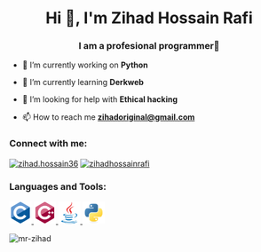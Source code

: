 <h1 align="center">Hi 👋, I'm Zihad Hossain Rafi</h1>
<h3 align="center">I am a profesional programmer🥰</h3>

- 🔭 I’m currently working on **Python**

- 🌱 I’m currently learning **Derkweb**

- 🤝 I’m looking for help with **Ethical hacking**

- 📫 How to reach me **zihadoriginal@gmail.com**

<h3 align="left">Connect with me:</h3>
<p align="left">
<a href="https://fb.com/zihad.hossain36" target="blank"><img align="center" src="https://raw.githubusercontent.com/rahuldkjain/github-profile-readme-generator/master/src/images/icons/Social/facebook.svg" alt="zihad.hossain36" height="30" width="40" /></a>
<a href="https://instagram.com/zihadhossainrafi" target="blank"><img align="center" src="https://raw.githubusercontent.com/rahuldkjain/github-profile-readme-generator/master/src/images/icons/Social/instagram.svg" alt="zihadhossainrafi" height="30" width="40" /></a>
</p>

<h3 align="left">Languages and Tools:</h3>
<p align="left"> <a href="https://www.cprogramming.com/" target="_blank" rel="noreferrer"> <img src="https://raw.githubusercontent.com/devicons/devicon/master/icons/c/c-original.svg" alt="c" width="40" height="40"/> </a> <a href="https://www.w3schools.com/cpp/" target="_blank" rel="noreferrer"> <img src="https://raw.githubusercontent.com/devicons/devicon/master/icons/cplusplus/cplusplus-original.svg" alt="cplusplus" width="40" height="40"/> </a> <a href="https://www.java.com" target="_blank" rel="noreferrer"> <img src="https://raw.githubusercontent.com/devicons/devicon/master/icons/java/java-original.svg" alt="java" width="40" height="40"/> </a> <a href="https://www.python.org" target="_blank" rel="noreferrer"> <img src="https://raw.githubusercontent.com/devicons/devicon/master/icons/python/python-original.svg" alt="python" width="40" height="40"/> </a> </p>

<p><img align="center" src="https://github-readme-stats.vercel.app/api/top-langs?username=mr-zihad&show_icons=true&locale=en&layout=compact" alt="mr-zihad" /></p>

















